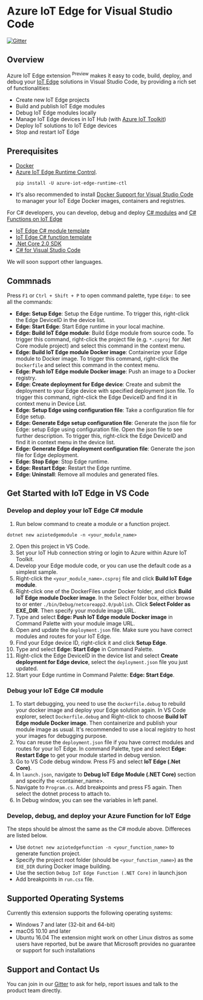 # Azure IoT Edge for Visual Studio Code
[![Gitter](https://img.shields.io/badge/chat-on%20gitter-blue.svg)](https://gitter.im/Microsoft/vscode-azure-iot-edge)

## Overview
Azure IoT Edge extension <sup>Preview</sup> makes it easy to code, build, deploy, and debug your [IoT Edge](https://docs.microsoft.com/azure/iot-edge/how-iot-edge-works) solutions in Visual Studio Code, by providing a rich set of functionalities:

- Create new IoT Edge projects
- Build and publish IoT Edge modules
- Debug IoT Edge modules locally
- Manage IoT Edge devices in IoT Hub (with [Azure IoT Toolkit](https://marketplace.visualstudio.com/items?itemName=vsciot-vscode.azure-iot-toolkit))
- Deploy IoT solutions to IoT Edge devices
- Stop and restart IoT Edge

## Prerequisites

- [Docker](https://www.docker.com/)
- [Azure IoT Edge Runtime Control](https://pypi.python.org/pypi/azure-iot-edge-runtime-ctl).
  ```
  pip install -U azure-iot-edge-runtime-ctl
  ```
- It's also recommended to install [Docker Support for Visual Studio Code](https://marketplace.visualstudio.com/items?itemName=PeterJausovec.vscode-docker) to manager your IoT Edge Docker images, containers and registries. 

For C# developers, you can develop, debug and deploy [C# modules](https://docs.microsoft.com/azure/iot-edge/tutorial-create-custom-module) and [C# Functions on IoT Edge](https://docs.microsoft.com/azure/iot-edge/tutorial-deploy-function)
- [IoT Edge C# module template](https://www.nuget.org/packages/Microsoft.Azure.IoT.Edge.Module)
- [IoT Edge C# function template](https://www.nuget.org/packages/Microsoft.Azure.IoT.Edge.Function)
- [.Net Core 2.0 SDK](https://www.microsoft.com/net/download/core)
- [C# for Visual Studio Code](https://marketplace.visualstudio.com/items?itemName=ms-vscode.csharp)

We will soon support other languages.

## Commnads

Press `F1` or `Ctrl + Shift + P` to open command palette, type `Edge:` to see all the commands:

- **Edge: Setup Edge**: Setup the Edge runtime. To trigger this, right-click the Edge DeviceID in the device list.
- **Edge: Start Edge**: Start Edge runtime in your local machine.
- **Edge: Build IoT Edge module**: Build Edge module from source code. To trigger this command, right-click the project file (e.g. `*.csproj` for .Net Core module project) and select this command in the context menu.
- **Edge: Build IoT Edge module Docker image**: Containerize your Edge module to Docker image. To trigger this command, right-click the `Dockerfile` and select this command in the context menu. 
- **Edge: Push IoT Edge module Docker image**: Push an image to a Docker registry.
- **Edge: Create deployment for Edge device**: Create and submit the deployment to your Edge device with specified deployment json file. To trigger this command, right-click the Edge DeviceID and find it in context menu in Device List.
- **Edge: Setup Edge using configuration file**: Take a configuration file for Edge setup.
- **Edge: Generate Edge setup configuration file**: Generate the json file for Edge: setup Edge using configuration file. Open the json file to see further description. To trigger this, right-click the Edge DeviceID and find it in context menu in the device list.
- **Edge: Generate Edge deployment configuration file**: Generate the json file for Edge deployment.
- **Edge: Stop Edge**: Stop Edge runtime.
- **Edge: Restart Edge**: Restart the Edge runtime.
- **Edge: Uninstall**: Remove all modules and generated files.


## Get Started with IoT Edge in VS Code
### Develop and deploy your IoT Edge C# module
1. Run below command to create a module or a function project.
  ```
  dotnet new aziotedgemodule -n <your_module_name>
  ```
2. Open this project in VS Code.
3. Set your IoT Hub connection string or login to Azure within Azure IoT Toolkit.
4. Develop your Edge module code, or you can use the default code as a simplest sample.
5. Right-click the `<your_module_name>.csproj` file and click **Build IoT Edge module**.
6. Right-click one of the DockerFiles under Docker folder, and click **Build IoT Edge module Docker image**. In the Select Folder box, either browse to or enter `./bin/Debug/netcoreapp2.0/publish`. Click **Select Folder as EXE_DIR**. Then specify your module image URL.
7. Type and select **Edge: Push IoT Edge module Docker image** in Command Palette with your module image URL.
8. Open and update the `deployment.json` file. Make sure you have correct modules and routes for your IoT Edge.
7. Find your Edge device ID, right-click it and click **Setup Edge**.
8. Type and select **Edge: Start Edge** in Command Palette.
9. Right-click the Edge DeviceID in the device list and select **Create deployment for Edge device**, select the `deployment.json` file you just updated.
10. Start your Edge runtime in Command Palette: **Edge: Start Edge**.

### Debug your IoT Edge C# module 
1. To start debugging, you need to use the `dockerfile.debug` to rebuild your docker image and deploy your Edge solution again. In VS Code explorer, select `Dockerfile.debug` and Right-click to choose **Build IoT Edge module Docker image**. Then containerize and publish your module image as usual. It's recommended to use a local registry to host your images for debugging purpose.
2. You can reuse the `deployment.json` file if you have correct modules and routes for your IoT Edge. In command Palette, type and select **Edge: Restart Edge** to get your module started in debug version.
3. Go to VS Code debug window. Press F5 and select **IoT Edge (.Net Core)**.
4. In `launch.json`, navigate to **Debug IoT Edge Module (.NET Core)** section and specify the <container_name>.
5. Navigate to `Program.cs`. Add breakpoints and press F5 again. Then select the dotnet process to attach to.
6. In Debug window, you can see the variables in left panel.

### Develop, debug, and deploy your Azure Function for IoT Edge
The steps should be almost the same as the C# module above. Differeces are listed below.
- Use `dotnet new aziotedgefunction -n <your_function_name>` to generate function project. 
- Specify the project root folder (should be `<your_function_name>`) as the `EXE_DIR` during Docker image building.
- Use the section `Debug IoT Edge Function (.NET Core)` in launch.json
- Add breakpoints in `run.csx` file.

## Supported Operating Systems
Currently this extension supports the following operating systems:
- Windows 7 and later (32-bit and 64-bit)
- macOS 10.10 and later
- Ubuntu 16.04
The extension might work on other Linux distros as some users have reported, but be aware that Microsoft provides no guarantee or support for such installations

## Support and Contact Us
You can join in our [Gitter](https://gitter.im/Microsoft/vscode-azure-iot-edge) to ask for help, report issues and talk to the product team directly.
